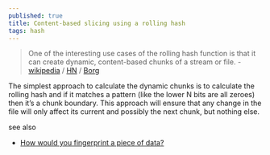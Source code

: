 ```yaml
---
published: true
title: Content-based slicing using a rolling hash
tags: hash
---
```

> One of the interesting use cases of the rolling hash function is that it can create dynamic, content-based chunks of a stream or file. - [wikipedia](https://en.wikipedia.org/wiki/Rolling_hash#Content-based_slicing_using_a_rolling_hash) / [HN](https://news.ycombinator.com/item?id=24405250) / [Borg](https://borgbackup.readthedocs.io/en/stable/internals.html)

The simplest approach to calculate the dynamic chunks is to calculate the rolling hash and if it matches a pattern (like the lower N bits are all zeroes) then it’s a chunk boundary. This approach will ensure that any change in the file will only affect its current and possibly the next chunk, but nothing else.

see also
- [How would you fingerprint a piece of data?](https://yurichev.com/news/20210205_rolling_hash/)
